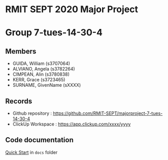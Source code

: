 # RMIT SEPT 2020 Major Project

# Group 7-tues-14-30-4

## Members
* GUIDA, William (s3707064)
* ALVIANO, Angela (s3782264)
* CIMPEAN, Alin (s3780838)
* KERR, Grace (s3723465)
* SURNAME, GivenName (sXXXX)

## Records

* Github repository : https://github.com/RMIT-SEPT/majorproject-7-tues-14-30-4
* ClickUp Workspace : https://app.clickup.com/xxxx/yyyy


## Code documentation

[Quick Start](/docs/README.md) in `docs` folder
